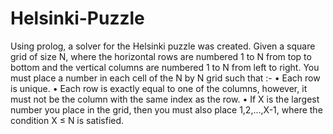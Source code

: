 # Helsinki-Puzzle
Using prolog, a solver for the Helsinki puzzle was created. Given a square grid of size N, where the horizontal rows are numbered 1 to N from top to bottom and the vertical columns are numbered 1 to N from left to right.
You must place a number in each cell of the N by N grid such that :-
• Each row is unique.
• Each row is exactly equal to one of the columns, however, it must not be
the column with the same index as the row.
• If X is the largest number you place in the grid, then you must also place
1,2,...,X-1, where the condition X ≤ N is satisfied.
